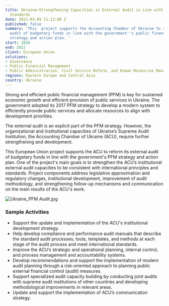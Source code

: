 ```yaml
---
title: Ukraine—Strengthening Capacities in External Audit in Line with International
  Standards
date: 2021-03-09 11:13:00 Z
published: false
summary: 'This  project supports the Accounting Chamber of Ukraine to reform its external
  audit of budgetary funds in line with the government''s public financial management
  strategy and action plan. '
start: 2020
end: 2022
client: European Union
solutions:
- Governance
- Public Financial Management
- Public Administration, Civil Service Reform, and Human Resources Management
regions: Eastern Europe and Central Asia
country: Ukraine
---
```


Strong and efficient public financial management (PFM) is key for sustained economic growth and efficient provision of public services in Ukraine. The government adopted its 2017 PFM strategy to develop a modern system to efficiently provide public services and allocate resources to align with development priorities. 

The external audit is an explicit part of the PFM strategy. However, the organizational and institutional capacities of Ukraine’s Supreme Audit Institution, the Accounting Chamber of Ukraine (ACU), require further strengthening and development. 

This European Union project supports the ACU to reform its external audit of budgetary funds in line with the government's PFM strategy and action plan. One of the project's main goals is to strengthen the ACU’s institutional external audit capacities to be consistent with international principles and standards. Project components address legislative approximation and regulatory changes, institutional development, improvement of audit methodology, and strengthening follow-up mechanisms and communication on the main results of the ACU's work.

![Ukraine_PFM Audit.jpg](/uploads/Ukraine_PFM%20Audit.jpg)

### Sample Activities

* Support the update and implementation of the ACU's institutional development strategy.
* Help develop compliance and performance audit manuals that describe the standard audit processes, tools, templates, and methods at each stage of the audit process and meet international standards. 
* Improve the ACU’s strategic and operational planning, internal control, and process management and accountability systems.
* Develop recommendations and support the implementation of modern audit planning through a risk-oriented approach to planning public external financial control (audit) measures.
* Support specialized audit capacity building by conducting joint audits with supreme audit institutions of other countries and developing methodological improvements in relevant areas.
* Update and support the implementation of ACU’s communication strategy.